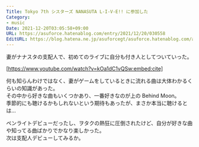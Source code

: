 ```yaml
---
Title: Tokyo 7th シスターズ NANASUTA L-I-V-E!! に参加した
Category:
- music
Date: 2021-12-20T03:05:58+09:00
URL: https://asuforce.hatenablog.com/entry/2021/12/20/030558
EditURL: https://blog.hatena.ne.jp/asuforcegt/asuforce.hatenablog.com/atom/entry/13574176438044390095
---
```


妻がナナスタの支配人で、初めてのライブに自分も付き人としてついていった。

[https://www.youtube.com/watch?v=kOa1dC1vQSw:embed:cite]

何も知らんわけではなく、妻がゲームをしているときに流れる曲は大体わかるくらいの知識があった。  
その中から好きな曲もいくつかあり、一番好きなのが上の Behind Moon。  
季節的にも聴けるかもしれないという期待もあったが、まさか本当に聴けるとは...

ペンライトデビューだったし、ヲタクの熱狂に圧倒されたけど、自分が好きな曲や知ってる曲ばかりでかなり楽しかった。  
次は支配人デビューしてみるか。
